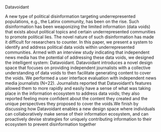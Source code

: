 Datavoidant

A new type of political disinformation targeting underrepresented populations, e.g., the Latinx community, has been on the rise. Such
disinformation has been weaponizing the limited information (data voids) that exists about political topics and certain underrepresented
communities to promote political lies. The novel nature of such disinformation has made it difficult for researchers to counter. In
this paper, we present a system to identify and address political data voids within underrepresented communities. Armed with an
interview study indicating that independent news media has the potential of addressing these data voids, we designed the intelligent
system: Datavoidant. Datavoidant introduces a novel design space that focuses on providing independent journalists with a collective
understanding of data voids to then facilitate generating content to cover the voids. We performed a user interface evaluation with
independent news media journalists (N=22). Journalists reported that Datavoidant’s features allowed them to more rapidly and easily
have a sense of what was taking place in the information ecosystem to address data voids; they also reported feeling more confident
about the content they created and the unique perspectives they proposed to cover the voids.We finish by discussing how Datavoidant
enables a new design space where individuals can collaboratively make sense of their information ecosystem, and can proactively
devise strategies for uniquely contributing information to their ecosystem to prevent disinformation together
